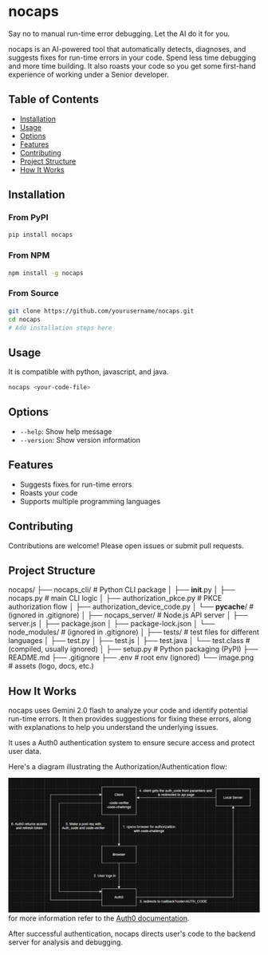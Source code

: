 # nocaps

Say no to manual run-time error debugging. Let the AI do it for you.

nocaps is an AI-powered tool that automatically detects, diagnoses, and suggests fixes for run-time errors in your code. Spend less time debugging and more time building. It also roasts your code so you get some first-hand experience of working under a Senior developer.

## Table of Contents

- [Installation](#installation)
- [Usage](#usage)
- [Options](#options)
- [Features](#features)
- [Contributing](#contributing)
- [Project Structure](#project-structure)
- [How It Works](#how-it-works)

## Installation

### From PyPI
```bash
pip install nocaps
```

### From NPM
```bash
npm install -g nocaps
```

### From Source
```bash
git clone https://github.com/yourusername/nocaps.git
cd nocaps
# Add installation steps here
```

## Usage

It is compatible with python, javascript, and java.

```bash
nocaps <your-code-file>
```

## Options

- `--help`: Show help message
- `--version`: Show version information

## Features

- Suggests fixes for run-time errors
- Roasts your code
- Supports multiple programming languages

## Contributing

Contributions are welcome! Please open issues or submit pull requests.

## Project Structure

nocaps/
├── nocaps_cli/                  # Python CLI package
│   ├── __init__.py
│   ├── nocaps.py                # main CLI logic
│   ├── authorization_pkce.py    # PKCE authorization flow
│   ├── authorization_device_code.py
│   └── __pycache__/             # (ignored in .gitignore)
│
├── nocaps_server/               # Node.js API server
│   ├── server.js
│   ├── package.json
│   ├── package-lock.json
│   └── node_modules/            # (ignored in .gitignore)
│
├── tests/                       # test files for different languages
│   ├── test.py
│   ├── test.js
│   ├── test.java
│   └── test.class               # (compiled, usually ignored)
│
├── setup.py                     # Python packaging (PyPI)
├── README.md
├── .gitignore
├── .env                         # root env (ignored)
└── image.png                    # assets (logo, docs, etc.)

## How It Works

nocaps uses Gemini 2.0 flash to analyze your code and identify potential run-time errors. It then provides suggestions for fixing these errors, along with explanations to help you understand the underlying issues.

It uses a Auth0 authentication system to ensure secure access and protect user data.

Here's a diagram illustrating the Authorization/Authentication flow:

![diagram](auth_flow_diagram.png)
for more information refer to the [Auth0 documentation](https://auth0.com/docs).

After successful authentication, nocaps directs user's code to the backend server for analysis and debugging.